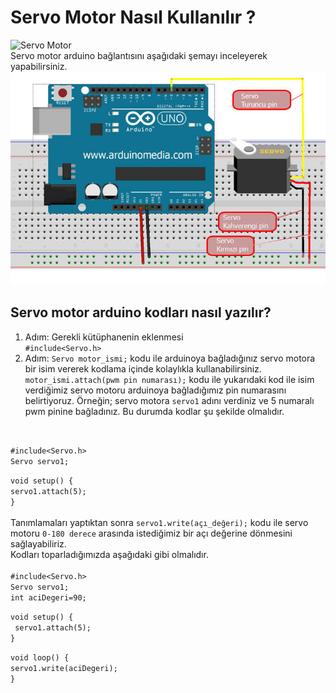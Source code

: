 # Servo Motor Nasıl Kullanılır ?

![Servo Motor](https://raw.githubusercontent.com/dezarto/Ardunio-Dersleri/main/Gerekli%20G%C3%B6rseller/arduino-servo-motor.jpg)
<br/> Servo motor arduino bağlantısını aşağıdaki şemayı inceleyerek yapabilirsiniz. <br/>
![Servo Motor Bağlantı Şeması](https://raw.githubusercontent.com/dezarto/Ardunio-Dersleri/main/Gerekli%20G%C3%B6rseller/arduino-ile-servo-motor-ba%C4%9Flant%C4%B1s%C4%B1-1.jpg)

## Servo motor arduino kodları nasıl yazılır?

1. Adım: Gerekli kütüphanenin eklenmesi <br/>
  `#include<Servo.h>` <br/>
2. Adım: `Servo motor_ismi;` kodu ile arduinoya bağladığınız servo motora bir isim vererek kodlama içinde kolaylıkla kullanabilirsiniz. <br/>
  `motor_ismi.attach(pwm pin numarası);` kodu ile yukarıdaki kod ile isim verdiğimiz servo motoru arduinoya bağladığımız pin numarasını belirtiyoruz. Örneğin; servo motora `servo1` adını verdiniz ve 5 numaralı pwm pinine bağladınız. Bu durumda kodlar şu şekilde olmalıdır.<br/>
  <br/>
  
  `#include<Servo.h>` <br/>
`Servo servo1;` <br/>

`void setup() {` <br/>
`servo1.attach(5);` <br/>
`}` <br/> 
<br/>
Tanımlamaları yaptıktan sonra `servo1.write(açı_değeri);` kodu ile servo motoru `0-180 derece` arasında istediğimiz bir açı değerine dönmesini sağlayabiliriz. <br/>
Kodları toparladığımızda aşağıdaki gibi olmalıdır. <br/>
<br/>
`#include<Servo.h>` <br/>
`Servo servo1;` <br/>
`int aciDegeri=90;` <br/>
 
`void setup() {` <br/>
` servo1.attach(5);` <br/>
`}` <br/>
 
`void loop() {` <br/>
`servo1.write(aciDegeri);` <br/>
`}` <br/>
<br/>

